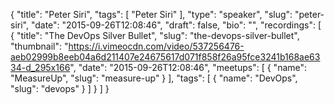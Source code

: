 {
  "title": "Peter Siri",
  "tags": [
    "Peter Siri"
  ],
  "type": "speaker",
  "slug": "peter-siri",
  "date": "2015-09-26T12:08:46",
  "draft": false,
  "bio": "",
  "recordings": [
    {
      "title": "The DevOps Silver Bullet",
      "slug": "the-devops-silver-bullet",
      "thumbnail": "https://i.vimeocdn.com/video/537256476-aeb02999b8eeb04a6d211407e24675617d071f858f26a95fce3241b168ae6334-d_295x166",
      "date": "2015-09-26T12:08:46",
      "meetups": [
        {
          "name": "MeasureUp",
          "slug": "measure-up"
        }
      ],
      "tags": [
        {
          "name": "DevOps",
          "slug": "devops"
        }
      ]
    }
  ]
}